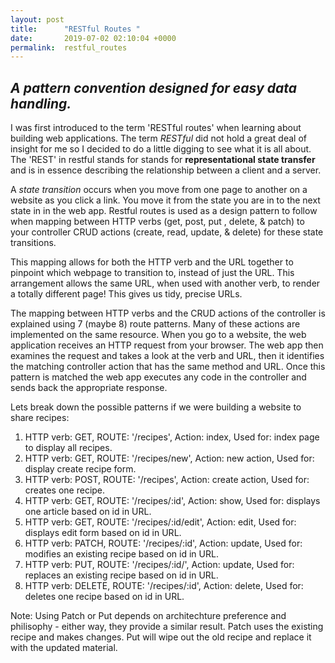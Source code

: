 ```yaml
---
layout: post
title:      "RESTful Routes "
date:       2019-07-02 02:10:04 +0000
permalink:  restful_routes
---
```


## *A pattern convention designed for easy data handling.*

I was first introduced to the term 'RESTful routes' when learning about building web applications. The term *RESTful* did not hold a great deal of insight for me so I decided to do a little digging to see what it is all about. The 'REST' in restful stands for stands for **representational state transfer** and is in essence describing the relationship between a client and a server.

 A *state transition* occurs when you move from one page to another on a website as you click a link. You move it from the state you are in to the next state in in the web app. Restful routes is used as a  design pattern to follow when mapping between HTTP verbs (get, post, put , delete, & patch) to your controller CRUD actions (create, read, update, & delete) for these state transitions. 
 
This mapping allows for both the HTTP verb and the URL together to pinpoint which webpage to transition to, instead of just the URL. This arrangement allows the same URL, when used with another verb, to render a totally different page! This gives us tidy, precise URLs.

The mapping between HTTP verbs and the CRUD actions of the controller is explained using 7 (maybe 8) route patterns. Many of these actions are implemented on the same resource.  When you go to a website, the web application receives an HTTP request from your browser.  The web app then examines the request and takes a look at the verb and URL, then it identifies the matching controller action that has the same method and URL. Once this pattern is matched the web app executes any code in the controller and sends back the appropriate response.

Lets break down the possible patterns if we were building a website to share recipes:

1. HTTP verb: GET,  ROUTE: '/recipes', Action: index, Used for: index page to display all recipes.
2. HTTP verb: GET,  ROUTE: '/recipes/new', Action: new action, Used for: display create recipe form.
3. HTTP verb: POST,  ROUTE: '/recipes', Action: create action, Used for: creates one recipe.
4. HTTP verb: GET,  ROUTE: '/recipes/:id', Action: show, Used for: displays one article based on id in URL.
5. HTTP verb: GET,  ROUTE: '/recipes/:id/edit', Action: edit, Used for: 
displays edit form based on id in URL.
6. HTTP verb: PATCH,  ROUTE: '/recipes/:id', Action: update, Used for: modifies an existing recipe based on id in URL.
7. HTTP verb: PUT,  ROUTE: '/recipes/:id/', Action: update, Used for: replaces an existing recipe based on id in URL.
8. HTTP verb: DELETE,  ROUTE: '/recipes/:id', Action: delete, Used for: deletes one recipe based on id in URL.

Note: Using Patch or Put depends on architechture preference and philisophy - either way, they provide a similar result. Patch uses the existing recipe and makes changes. Put will wipe out the old recipe and replace it with the updated material.











